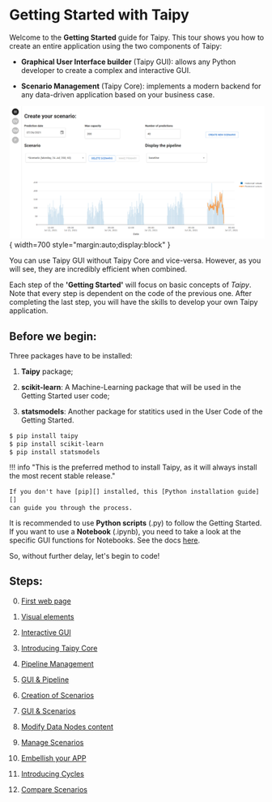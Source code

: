 # Getting Started with Taipy

Welcome to the **Getting Started** guide for Taipy. This tour shows you how to create an entire application using the two components of Taipy:

- **Graphical User Interface builder** (Taipy GUI): allows any Python developer to create a complex and interactive GUI.

 - **Scenario Management** (Taipy Core): implements a modern backend for any data-driven application based on your business case.

![Getting Started application](step_00/imd_end_interface.png){ width=700 style="margin:auto;display:block" }


You can use Taipy GUI without Taipy Core and vice-versa. However, as you will see, they are incredibly efficient when combined.

Each step of the **'Getting Started'** will focus on basic concepts of *Taipy*. Note that every step is dependent on the code of the previous one. After completing the last step, you will have the skills to develop your own Taipy application. 

## Before we begin:

Three packages have to be installed:

 1. **Taipy** package;

 2. **scikit-learn**: A Machine-Learning package that will be used in the Getting Started user code;

 3. **statsmodels**: Another package for statitics used in the User Code of the Getting Started.

``` console
$ pip install taipy
$ pip install scikit-learn
$ pip install statsmodels
```

!!! info "This is the preferred method to install Taipy, as it will always install the most recent stable release."

    If you don't have [pip][] installed, this [Python installation guide][]
    can guide you through the process.

It is recommended to use **Python scripts** (.py) to follow the Getting Started. If you want to use a **Notebook** (.ipynb), you need to take a look at the specific GUI functions for Notebooks. See the docs [here](https://docs.taipy.io/manuals/gui/notebooks/).

So, without further delay, let's begin to code!

## Steps:

0. [First web page](step_00/ReadMe.md)

1. [Visual elements](step_01/ReadMe.md)

2. [Interactive GUI](step_02/ReadMe.md)

3. [Introducing Taipy Core](step_03/ReadMe.md)

4. [Pipeline Management](step_04/ReadMe.md)

5. [GUI & Pipeline](step_05/ReadMe.md)

6. [Creation of Scenarios](step_06/ReadMe.md)

7. [GUI & Scenarios](step_07/ReadMe.md)

8. [Modify Data Nodes content](step_08/ReadMe.md)

9. [Manage Scenarios](step_09/ReadMe.md)

10. [Embellish your APP](step_10/ReadMe.md)

11. [Introducing Cycles](step_11/ReadMe.md)

12. [Compare Scenarios](step_12/ReadMe.md)

